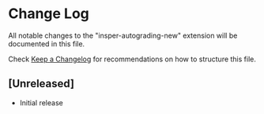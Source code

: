 # Change Log

All notable changes to the "insper-autograding-new" extension will be documented in this file.

Check [Keep a Changelog](http://keepachangelog.com/) for recommendations on how to structure this file.

## [Unreleased]

- Initial release